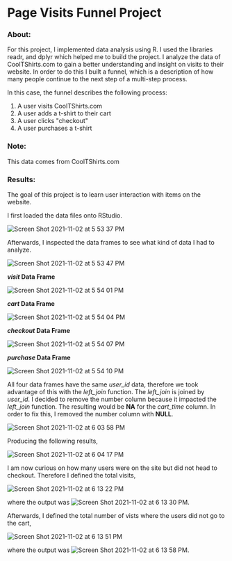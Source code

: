 # Page Visits Funnel Project
### About: 

For this project, I implemented data analysis using R. I used the libraries readr, and dplyr which helped me to build the project. I analyze the data of CoolTShirts.com to gain a better understanding and insight on visits to their website. In order to do this I built a funnel, which is a description of how many people continue to the next step of a multi-step process. 

In this case, the funnel describes the following process:
1. A user visits CoolTShirts.com
2. A user adds a t-shirt to their cart
3. A user clicks "checkout"
4. A user purchases a t-shirt
 
### Note:

This data comes from CoolTShirts.com
 
### Results:

The goal of this project is to learn user interaction with items on the website.

I first loaded the data files onto RStudio.

![Screen Shot 2021-11-02 at 5 53 37 PM](https://user-images.githubusercontent.com/89553126/139962861-7b67bf4f-b2ea-46a7-9b9a-8df5f027220d.png)

Afterwards, I inspected the data frames to see what kind of data I had to analyze.

![Screen Shot 2021-11-02 at 5 53 47 PM](https://user-images.githubusercontent.com/89553126/139962867-3a025ef0-9b93-4443-ad36-0fb9b2cce8a6.png)

***visit* Data Frame**

![Screen Shot 2021-11-02 at 5 54 01 PM](https://user-images.githubusercontent.com/89553126/139962872-8c7c78cc-101d-4eac-840b-1de407288082.png)

***cart* Data Frame**

![Screen Shot 2021-11-02 at 5 54 04 PM](https://user-images.githubusercontent.com/89553126/139962875-e4a813b6-7057-4b84-a8e0-f58f3b66b7d9.png)

***checkout* Data Frame**

![Screen Shot 2021-11-02 at 5 54 07 PM](https://user-images.githubusercontent.com/89553126/139962880-f2e8644c-a2a8-43cf-9826-7fa2eaa28e04.png)

***purchase* Data Frame**

![Screen Shot 2021-11-02 at 5 54 10 PM](https://user-images.githubusercontent.com/89553126/139962884-141731c4-b30e-4a04-b3a2-5657b3469a06.png)

All four data frames have the same *user_id* data, therefore we took advantage of this with the *left_join* function. The *left_join* is joined by *user_id*. I decided to remove the number column because it impacted the *left_join* function. The resulting would be **NA** for the *cart_time* column. In order to fix this, I removed the number column with **NULL**.  

![Screen Shot 2021-11-02 at 6 03 58 PM](https://user-images.githubusercontent.com/89553126/139964031-8042a343-ddfc-4886-8eff-8e1249da4e2e.png)

Producing the following results,
 
![Screen Shot 2021-11-02 at 6 04 17 PM](https://user-images.githubusercontent.com/89553126/139964093-7462734d-e21c-4c86-8bbd-f0c06251aab5.png)

I am now curious on how many users were on the site but did not head to checkout. Therefore I defined the total visits,

![Screen Shot 2021-11-02 at 6 13 22 PM](https://user-images.githubusercontent.com/89553126/139964767-b8cf46ec-d5b5-48ea-b288-e398ad0ad09d.png)

where the output was ![Screen Shot 2021-11-02 at 6 13 30 PM](https://user-images.githubusercontent.com/89553126/139964826-c46aa9bf-8f41-4e0b-96cf-b5f9544744ed.png).

Afterwards, I defined the total number of vists where the users did not go to the cart,

![Screen Shot 2021-11-02 at 6 13 51 PM](https://user-images.githubusercontent.com/89553126/139964940-43552c85-b7d2-46ed-bbfe-7ed5293bb263.png)

where the output was ![Screen Shot 2021-11-02 at 6 13 58 PM](https://user-images.githubusercontent.com/89553126/139964955-f10b8244-ef54-4378-adad-62f49956ade4.png). 

 

